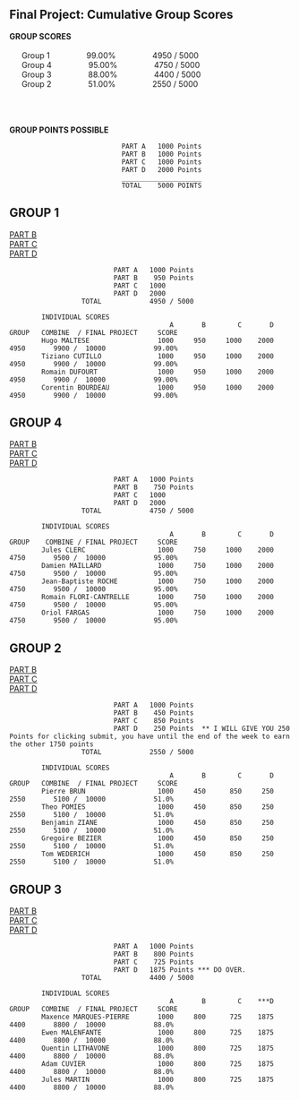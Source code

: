 ## Final Project:   Cumulative Group Scores

<strong>GROUP SCORES</strong></br></br>
&ensp; &ensp; Group 1&ensp; &ensp; &ensp; &ensp; &ensp; &ensp; 99.00%&ensp; &ensp; &ensp; &ensp; &ensp; &ensp; 4950 / 5000</br>
&ensp; &ensp; Group 4&ensp; &ensp; &ensp; &ensp; &ensp; &ensp; 95.00%&ensp; &ensp; &ensp; &ensp; &ensp; &ensp; 4750 / 5000</br>
&ensp; &ensp; Group 3&ensp; &ensp; &ensp; &ensp; &ensp; &ensp; 88.00%&ensp; &ensp; &ensp; &ensp; &ensp; &ensp; 4400 / 5000</br>
&ensp; &ensp; Group 2&ensp; &ensp; &ensp; &ensp; &ensp; &ensp; 51.00%&ensp; &ensp; &ensp; &ensp; &ensp; &ensp; 2550 / 5000</br></br>

</br></br>
                            <strong>GROUP POINTS POSSIBLE</strong>
                            
                                PART A   1000 Points
                                PART B   1000 Points
                                PART C   1000 Points
                                PART D   2000 Points
                                ____________________
                                TOTAL    5000 POINTS

## GROUP 1
  
[PART B](https://github.com/tcutillo/Tiziano_TurnIn/commit/6da72be6bd65a4252d16560352f01d5b973e88ae#diff-da00cd85c84e13612f41a5be251410fa4b5cd17008a48e7e51ba0ab64476b652)</br>
[PART C](https://github.com/tcutillo/Tiziano_TurnIn/tree/main/WORK_COMPLETED/RISK_MANAGEMENT/SEA_RULE_PROJECT_1_PART_C)</br>
[PART D](https://github.com/tcutillo/Tiziano_TurnIn/tree/main/WORK_COMPLETED/RISK_MANAGEMENT/SEA_RULE_PROJECT_1_PART_D)</br>
  <!-- hugo.maltese@epitech.eu, tiziano.cutillo@epitech.eu, romain.dufourt@epitech.eu, corentin.bourdeau@epitech.eu</br> -->  
  
                              PART A   1000 Points
                              PART B    950 Points
                              PART C   1000
                              PART D   2000
                      TOTAL            4950 / 5000
                      
            INDIVIDUAL SCORES          
                                            A       B        C       D     GROUP   COMBINE  / FINAL PROJECT     SCORE  
            Hugo MALTESE                 1000     950     1000    2000      4950       9900 /  10000            99.00%
            Tiziano CUTILLO              1000     950     1000    2000      4950       9900 /  10000            99.00%
            Romain DUFOURT               1000     950     1000    2000      4950       9900 /  10000            99.00%
            Corentin BOURDEAU            1000     950     1000    2000      4950       9900 /  10000            99.00%
            
<!-- Part B: GROUP SCORES-->  
<!-- -50 PTS LATE-->  
<!-- https://github.com/tcutillo/Tiziano_TurnIn/commit/6da72be6bd65a4252d16560352f01d5b973e88ae#diff-da00cd85c84e13612f41a5be251410fa4b5cd17008a48e7e51ba0ab64476b652 -->  


    
## GROUP 4

[PART B](https://github.com/Jules-gitclerc/JulesClerc_TurnIn/blob/main/SEA%20RULE%20PROJECT%201/Part%20II/bond_new.csv)</br>
[PART C](https://github.com/Jules-gitclerc/JulesClerc_TurnIn/tree/main/SEA%20RULE%20PROJECT%201/PART%20III)</br>
[PART D](https://github.com/Jules-gitclerc/JulesClerc_TurnIn/tree/main/SEA%20RULE%20PROJECT%201#presentation-of-the-automated-trading-project-based-on-interactive-brokers-tws-api)


  <!-- jules.clerc@epitech.eu, damien.maillard@epitech.eu, jbroesch@pm.me, orifarfig@gmail.com, romain.flori-cantrelle@epitech.eu</br> -->
  
                              PART A   1000 Points
                              PART B    750 Points
                              PART C   1000
                              PART D   2000
                      TOTAL            4750 / 5000
                      
            INDIVIDUAL SCORES          
                                            A       B        C       D     GROUP    COMBINE / FINAL PROJECT     SCORE  
            Jules CLERC                  1000     750     1000    2000      4750       9500 /  10000            95.00%
            Damien MAILLARD              1000     750     1000    2000      4750       9500 /  10000            95.00%
            Jean-Baptiste ROCHE          1000     750     1000    2000      4750       9500 /  10000            95.00%
            Romain FLORI-CANTRELLE       1000     750     1000    2000      4750       9500 /  10000            95.00%
            Oriol FARGAS                 1000     750     1000    2000      4750       9500 /  10000            95.00%
            
  
<!-- Part B: GROUP SCORES -->  
<!-- -50 PTS.  LATE -->  
<!-- -50 PTS. INCORRECT 15c3-1 NET CAPITAL CALCULATION</br> -->  
<!-- -150 PTS. INCORRECT CASH ALLOCATION CALCULATION</br> -->  
<!-- https://github.com/Jules-gitclerc/JulesClerc_TurnIn/blob/main/SEA%20RULE%20PROJECT%201/Part%20II/bond_new.csv -->  
<!-- ^ If you want, you can refer back to the section on Rule 15c3-1 and correct this. -->  
<!-- ^ https://github.com/Jules-gitclerc/JulesClerc_TurnIn/tree/main/SEA%20RULE%20PROJECT%201/Part%20II -->  
    

## GROUP 2
  
[PART B](https://github.com/RassGo/PIERREBRUN_TurnIn/tree/main/Sea%20Project/TWS%20API%206)</br>
[PART C](https://github.com/TheGorb/TomWederich_TurnIn/tree/main/Bo_Excercise/Exercise_Result/FINAL_PROJECT)</br>
[PART D](https://github.com/gregoirebezier/Gregoire_Turnin/blob/master/final_proj_part_d.txt)

  <!-- pierre.brun@epitech.eu, theo.pomies@epitech.eu, benjamin.ziane@epitech.eu, gregoire.bezier@epitech.eu, tom.wederich@epitech.eu</br>  -->
  
                              PART A   1000 Points
                              PART B    450 Points
                              PART C    850 Points
                              PART D    250 Points  ** I WILL GIVE YOU 250 Points for clicking submit, you have until the end of the week to earn the other 1750 points
                      TOTAL            2550 / 5000
                      
            INDIVIDUAL SCORES          
                                            A       B        C       D     GROUP   COMBINE  / FINAL PROJECT     SCORE  
            Pierre BRUN                  1000     450      850     250      2550       5100 /  10000            51.0%
            Theo POMIES                  1000     450      850     250      2550       5100 /  10000            51.0%
            Benjamin ZIANE               1000     450      850     250      2550       5100 /  10000            51.0%
            Gregoire BEZIER              1000     450      850     250      2550       5100 /  10000            51.0%
            Tom WEDERICH                 1000     450      850     250      2550       5100 /  10000            51.0%
            
    
 <!-- Part B: GROUP SCORES  -->
 <!-- -150 PTS, LATE   -->
 <!-- -200 PTS, NO OUTPUT FILE WITH CAPITAL ALLOCATION TOTALS.-->
 <!-- -200 PTS, NO OUTPUT FILE WITH MARGIN REQUIREMENTS. -->
    


## GROUP 3
  
[PART B](https://github.com/ions29/cpp-reading-material/blob/main/Final%20Project/PROJECT_1_PART_B.zip)</br>
[PART C](https://github.com/ions29/cpp-reading-material/blob/main/Final%20Project/PROJECT_1_PART_C.zip)</br>
[PART D](https://github.com/ions29/cpp-reading-material/blob/main/Final%20Project/PROJECT_1_PART_D.zip)</br>
    
  <!-- maxence.marques-pierre@epitech.eu, ewen1.malenfant@epitech.eu, adam.cuvier@epitech.eu, quentin.lithavone@epitech.eu, martinjules70@gmail.com</br> -->
  
                              PART A   1000 Points
                              PART B    800 Points
                              PART C    725 Points
                              PART D   1875 Points *** DO OVER.
                      TOTAL            4400 / 5000
                      
            INDIVIDUAL SCORES          
                                            A       B        C    ***D     GROUP   COMBINE  / FINAL PROJECT     SCORE  
            Maxence MARQUES-PIERRE       1000     800      725    1875      4400       8800 /  10000            88.0%
            Ewen MALENFANTE              1000     800      725    1875      4400       8800 /  10000            88.0%
            Quentin LITHAVONE            1000     800      725    1875      4400       8800 /  10000            88.0%
            Adam CUVIER                  1000     800      725    1875      4400       8800 /  10000            88.0%
            Jules MARTIN                 1000     800      725    1875      4400       8800 /  10000            88.0%
            
    
 
 <!-- Part B: GROUP SCORES   -->
 <!-- - 200 PTS, LATE -->
 <!-- - PART C    725  LATE (-275, 11 DAYS) -->
 <!-- - PART D   1875  LATE (-125, 4 DAYS) -->
 <!-- - Great Job with the output file!  -->
    

